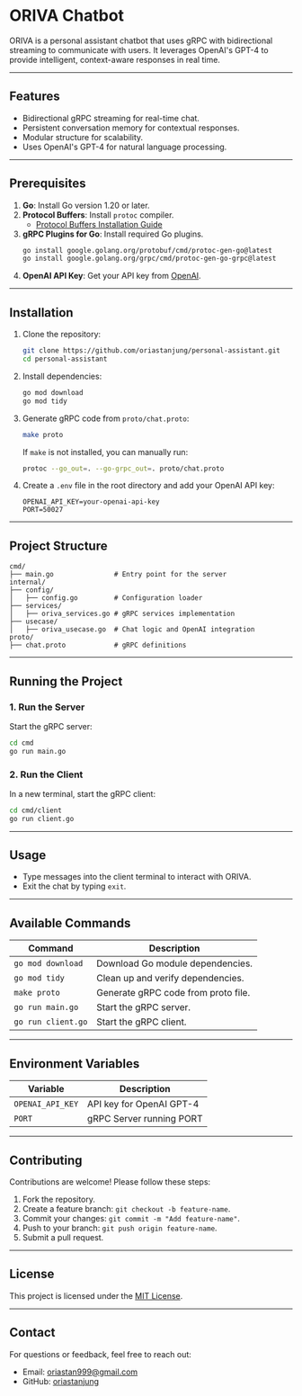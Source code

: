 
# **ORIVA Chatbot**

ORIVA is a personal assistant chatbot that uses gRPC with bidirectional streaming to communicate with users. It leverages OpenAI's GPT-4 to provide intelligent, context-aware responses in real time.

---

## **Features**
- Bidirectional gRPC streaming for real-time chat.
- Persistent conversation memory for contextual responses.
- Modular structure for scalability.
- Uses OpenAI's GPT-4 for natural language processing.

---

## **Prerequisites**
1. **Go**: Install Go version 1.20 or later.
2. **Protocol Buffers**: Install `protoc` compiler.
   - [Protocol Buffers Installation Guide](https://grpc.io/docs/protoc-installation/)
3. **gRPC Plugins for Go**: Install required Go plugins.
   ```bash
   go install google.golang.org/protobuf/cmd/protoc-gen-go@latest
   go install google.golang.org/grpc/cmd/protoc-gen-go-grpc@latest
   ```
4. **OpenAI API Key**: Get your API key from [OpenAI](https://platform.openai.com/).

---

## **Installation**

1. Clone the repository:
   ```bash
   git clone https://github.com/oriastanjung/personal-assistant.git
   cd personal-assistant
   ```

2. Install dependencies:
   ```bash
   go mod download
   go mod tidy
   ```

3. Generate gRPC code from `proto/chat.proto`:
   ```bash
   make proto
   ```

   If `make` is not installed, you can manually run:
   ```bash
   protoc --go_out=. --go-grpc_out=. proto/chat.proto
   ```

4. Create a `.env` file in the root directory and add your OpenAI API key:
   ```
   OPENAI_API_KEY=your-openai-api-key
   PORT=50027
   ```

---

## **Project Structure**

```plaintext
cmd/
├── main.go               # Entry point for the server
internal/
├── config/
│   ├── config.go         # Configuration loader
├── services/
│   ├── oriva_services.go # gRPC services implementation
├── usecase/
│   ├── oriva_usecase.go  # Chat logic and OpenAI integration
proto/
├── chat.proto            # gRPC definitions
```

---

## **Running the Project**

### 1. Run the Server
Start the gRPC server:
```bash
cd cmd
go run main.go
```

### 2. Run the Client
In a new terminal, start the gRPC client:
```bash
cd cmd/client
go run client.go
```

---

## **Usage**

- Type messages into the client terminal to interact with ORIVA.
- Exit the chat by typing `exit`.

---

## **Available Commands**

| Command            | Description                            |
|--------------------|----------------------------------------|
| `go mod download`  | Download Go module dependencies.       |
| `go mod tidy`      | Clean up and verify dependencies.      |
| `make proto`       | Generate gRPC code from proto file.    |
| `go run main.go`   | Start the gRPC server.                 |
| `go run client.go` | Start the gRPC client.                 |

---

## **Environment Variables**

| Variable        | Description              |
|-----------------|--------------------------|
| `OPENAI_API_KEY`| API key for OpenAI GPT-4 |
| `PORT`          | gRPC Server running PORT |

---

## **Contributing**
Contributions are welcome! Please follow these steps:
1. Fork the repository.
2. Create a feature branch: `git checkout -b feature-name`.
3. Commit your changes: `git commit -m "Add feature-name"`.
4. Push to your branch: `git push origin feature-name`.
5. Submit a pull request.

---

## **License**
This project is licensed under the [MIT License](LICENSE).

---

## **Contact**
For questions or feedback, feel free to reach out:
- Email: oriastan999@gmail.com
- GitHub: [oriastanjung](https://github.com/oriastanjung)
